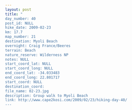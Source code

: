 ```yaml
---
layout: post
title: "
day_number: 40
post_id: NULL
hike_date: 2009-02-23
km: 17.7
map_number: 21
destination: Myoli Beach
overnight: Craig France/Beeres
terrain: Beach
nature_reserve: Wilderness NP
notes: NULL
start_coord_lat: NULL
start_coord_long: NULL
end_coord_lat: -34.033483
end_coord_long: 22.801717
start_coord: NULL
destination_coord: 
file_name: 02-23.jpg
description: Group walk to Myoli Beach
link: http://www.cape2kosi.com/2009/02/23/hiking-day-40/
---
```

